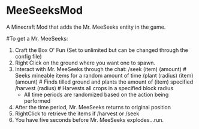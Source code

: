 # MeeSeeksMod

A Minecraft Mod that adds the Mr. MeeSeeks entity in the game.

#To get a Mr. MeeSeeks:
1. Craft the Box O' Fun (Set to unlimited but can be changed through the config file)
2. Right Click on the ground where you want one to spawn.
3. Interact with Mr. MeeSeeks through the chat:
	/seek (item) (amount) # Seeks mineable items for a random amount of time
	/plant (radius) (item) (amount) # Finds tilled ground and plants the amount of (item) specified 
	/harvest (radius) # Harvests all crops in a specified block radius
	* All time periods are randomized based on the action being performed
4. After the time period, Mr. MeeSeeks returns to original position
5. RightClick to retrieve the items if /harvest or /seek
6. You have five seconds before Mr. MeeSeeks explodes...run.
